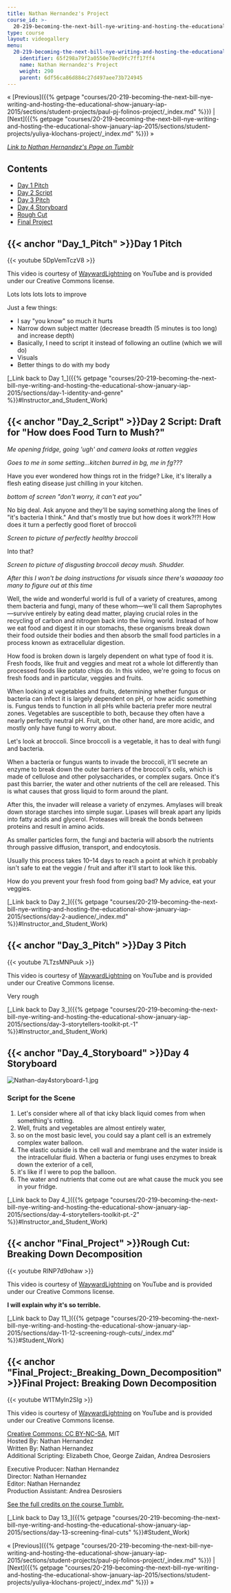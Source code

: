 ```yaml
---
title: Nathan Hernandez's Project
course_id: >-
  20-219-becoming-the-next-bill-nye-writing-and-hosting-the-educational-show-january-iap-2015
type: course
layout: videogallery
menu:
  20-219-becoming-the-next-bill-nye-writing-and-hosting-the-educational-show-january-iap-2015:
    identifier: 65f298a79f2a0550e78ed9fc7ff17ff4
    name: Nathan Hernandez's Project
    weight: 290
    parent: 6df56ca86d884c27d497aee73b724945
---
```

« [Previous]({{% getpage "courses/20-219-becoming-the-next-bill-nye-writing-and-hosting-the-educational-show-january-iap-2015/sections/student-projects/paul-pj-folinos-project/_index.md" %}}) | [Next]({{% getpage "courses/20-219-becoming-the-next-bill-nye-writing-and-hosting-the-educational-show-january-iap-2015/sections/student-projects/yuliya-klochans-project/_index.md" %}}) »

[_Link to_ _Nathan Hernandez's Page on Tumblr_](http://mit219.tumblr.com/tagged/hiji)

Contents
--------

*   [Day 1 Pitch](#Day_1_Pitch)
*   [Day 2 Script](#Day_2_Script)
*   [Day 3 Pitch](#Day_3_Pitch)
*   [Day 4 Storyboard](#Day_4_Storyboard)
*   [Rough Cut](#Final_Project)
*   [Final Project](#Final_Project:_Breaking_Down_Decomposition)

{{< anchor "Day_1_Pitch" >}}Day 1 Pitch
---------------------------------------

{{< youtube 5DpVemTczV8 >}}

This video is courtesy of [WaywardLightning](https://www.youtube.com/channel/UC1vNk_LtxsFjmerk7_M7HJg) on YouTube and is provided under our Creative Commons license.

Lots lots lots lots to improve

Just a few things:

*   I say "you know" so much it hurts
*   Narrow down subject matter (decrease breadth (5 minutes is too long) and increase depth)
*   Basically, I need to script it instead of following an outline (which we will do)
*   Visuals
*   Better things to do with my body

[\_Link back to Day 1\_]({{% getpage "courses/20-219-becoming-the-next-bill-nye-writing-and-hosting-the-educational-show-january-iap-2015/sections/day-1-identity-and-genre" %}}#Instructor_and_Student_Work)

{{< anchor "Day_2_Script" >}}Day 2 Script: Draft for "How does Food Turn to Mush?"
----------------------------------------------------------------------------------

_Me opening fridge, going 'ugh' and camera looks at rotten veggies_

_Goes to me in some setting…kitchen burred in bg, me in fg???_

Have you ever wondered how things rot in the fridge? Like, it's literally a flesh eating disease just chilling in your kitchen.

_bottom of screen "don't worry, it can't eat you"_

No big deal. Ask anyone and they'll be saying something along the lines of "it's bacteria I think." And that's mostly true but how does it work?!?! How does it turn a perfectly good floret of broccoli

_Screen to picture of perfectly healthy broccoli_

Into that?

_Screen to picture of disgusting broccoli decay mush. Shudder._

_After this I won't be doing instructions for visuals since there's waaaaay too many to figure out at this time_

Well, the wide and wonderful world is full of a variety of creatures, among them bacteria and fungi, many of these whom—we'll call them Saprophytes—survive entirely by eating dead matter, playing crucial roles in the recycling of carbon and nitrogen back into the living world. Instead of how we eat food and digest it in our stomachs, these organisms break down their food outside their bodies and then absorb the small food particles in a process known as extracellular digestion.

How food is broken down is largely dependent on what type of food it is. Fresh foods, like fruit and veggies and meat rot a whole lot differently than processed foods like potato chips do. In this video, we're going to focus on fresh foods and in particular, veggies and fruits.

When looking at vegetables and fruits, determining whether fungus or bacteria can infect it is largely dependent on pH, or how acidic something is. Fungus tends to function in all pHs while bacteria prefer more neutral zones. Vegetables are susceptible to both, because they often have a nearly perfectly neutral pH. Fruit, on the other hand, are more acidic, and mostly only have fungi to worry about.

Let's look at broccoli. Since broccoli is a vegetable, it has to deal with fungi and bacteria.

When a bacteria or fungus wants to invade the broccoli, it'll secrete an enzyme to break down the outer barriers of the broccoli's cells, which is made of cellulose and other polysaccharides, or complex sugars. Once it's past this barrier, the water and other nutrients of the cell are released. This is what causes that gross liquid to form around the plant.

After this, the invader will release a variety of enzymes. Amylases will break down storage starches into simple sugar. Lipases will break apart any lipids into fatty acids and glycerol. Proteases will break the bonds between proteins and result in amino acids.

As smaller particles form, the fungi and bacteria will absorb the nutrients through passive diffusion, transport, and endocytosis.

Usually this process takes 10–14 days to reach a point at which it probably isn't safe to eat the veggie / fruit and after it'll start to look like this.

How do you prevent your fresh food from going bad? My advice, eat your veggies.

[\_Link back to Day 2\_]({{% getpage "courses/20-219-becoming-the-next-bill-nye-writing-and-hosting-the-educational-show-january-iap-2015/sections/day-2-audience/_index.md" %}}#Instructor_and_Student_Work)

{{< anchor "Day_3_Pitch" >}}Day 3 Pitch
---------------------------------------

{{< youtube 7LTzsMNPuuk >}}

This video is courtesy of [WaywardLightning](https://www.youtube.com/channel/UC1vNk_LtxsFjmerk7_M7HJg) on YouTube and is provided under our Creative Commons license.

Very rough

[\_Link back to Day 3\_]({{% getpage "courses/20-219-becoming-the-next-bill-nye-writing-and-hosting-the-educational-show-january-iap-2015/sections/day-3-storytellers-toolkit-pt.-1" %}}#Instructor_and_Student_Work)

{{< anchor "Day_4_Storyboard" >}}Day 4 Storyboard
-------------------------------------------------

![Nathan-day4storyboard-1.jpg](https://open-learning-course-data-ci.s3.amazonaws.com/20-219-becoming-the-next-bill-nye-writing-and-hosting-the-educational-show-january-iap-2015/ca053e7d2a25b1c35da7d32369a2ddda_Nathan-day4storyboard-1.jpg)

### Script for the Scene

1.  Let's consider where all of that icky black liquid comes from when something's rotting.
2.  Well, fruits and vegetables are almost entirely water,
3.  so on the most basic level, you could say a plant cell is an extremely complex water balloon.
4.  The elastic outside is the cell wall and membrane and the water inside is the intracellular fluid. When a bacteria or fungi uses enzymes to break down the exterior of a cell,
5.  it's like if I were to pop the balloon.
6.  The water and nutrients that come out are what cause the muck you see in your fridge.

[\_Link back to Day 4\_]({{% getpage "courses/20-219-becoming-the-next-bill-nye-writing-and-hosting-the-educational-show-january-iap-2015/sections/day-4-storytellers-toolkit-pt.-2" %}}#Instructor_and_Student_Work)

{{< anchor "Final_Project" >}}Rough Cut: Breaking Down Decomposition
--------------------------------------------------------------------

{{< youtube RINP7d9ohaw >}}

This video is courtesy of [WaywardLightning](https://www.youtube.com/channel/UC1vNk_LtxsFjmerk7_M7HJg) on YouTube and is provided under our Creative Commons license.

**I will explain why it's so terrible.**

[\_Link back to Day 11\_]({{% getpage "courses/20-219-becoming-the-next-bill-nye-writing-and-hosting-the-educational-show-january-iap-2015/sections/day-11-12-screening-rough-cuts/_index.md" %}}#Student_Work)

{{< anchor "Final_Project:_Breaking_Down_Decomposition" >}}Final Project: Breaking Down Decomposition
-----------------------------------------------------------------------------------------------------

{{< youtube W1TMyIn2SIg >}}

This video is courtesy of [WaywardLightning](https://www.youtube.com/channel/UC1vNk_LtxsFjmerk7_M7HJg) on YouTube and is provided under our Creative Commons license.

[Creative Commons: CC BY-NC-SA](http://k12videos.mit.edu/terms-conditions/?rq=Creative%20Commons), MIT  
Hosted By: Nathan Hernandez  
Written By: Nathan Hernandez  
Additional Scripting: Elizabeth Choe, George Zaidan, Andrea Desrosiers

Executive Producer: Nathan Hernandez  
Director: Nathan Hernandez  
Editor: Nathan Hernandez  
Production Assistant: Andrea Desrosiers

[See the full credits on the course Tumblr.](http://mit219.tumblr.com/post/108857321146/creative-commons-cc-by-nc-sa-mit)

[\_Link back to Day 13\_]({{% getpage "courses/20-219-becoming-the-next-bill-nye-writing-and-hosting-the-educational-show-january-iap-2015/sections/day-13-screening-final-cuts" %}}#Student_Work)

« [Previous]({{% getpage "courses/20-219-becoming-the-next-bill-nye-writing-and-hosting-the-educational-show-january-iap-2015/sections/student-projects/paul-pj-folinos-project/_index.md" %}}) | [Next]({{% getpage "courses/20-219-becoming-the-next-bill-nye-writing-and-hosting-the-educational-show-january-iap-2015/sections/student-projects/yuliya-klochans-project/_index.md" %}}) »